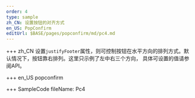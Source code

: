 ```yaml
--- 
order: 4
type: sample
zh_CN: 设置按钮的对齐方式
en_US: PopConfirm
editUrl: $BASE/pages/popconfirm/md/pc4.md
---
```


+++ zh_CN
设置<Code>justifyFooter</Code>属性，则可控制按钮在水平方向的排列方式。默认情况下，按钮靠右排列。这里只示例了左中右三个方向，
具体可设置的值请参阅API。

+++ en_US
popconfirm

+++ SampleCode
fileName: Pc4

